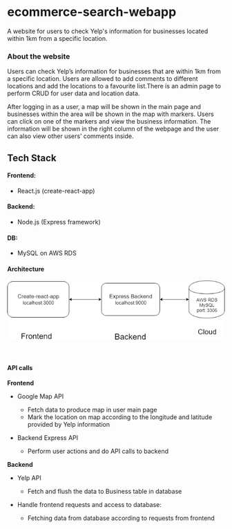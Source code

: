 # ecommerce-search-webapp
A website for users to check Yelp's information for businesses located within 1km from a specific location. 


### About the website
<p>Users can check Yelp’s information for businesses that are within 1km from a specific location. Users are allowed to add comments to different locations and add the locations to a favourite list.There is an admin page to perform CRUD for user data and location data. </p>
<p> After logging in as a user, a map will be shown in the main page and businesses within the area will be shown in the map with markers. Users can click on one of the markers and view the business information. The information will be shown in the right column of the webpage and the user can also view other users’ comments inside. </p>

## Tech Stack 

#### Frontend: 
- React.js (create-react-app)

#### Backend: 
- Node.js (Express framework)

#### DB: 
- MySQL on AWS RDS

#### Architecture
![architecture](./localhost%20architecture.png)

<br> 

#### API calls
<b>Frontend</b>
- Google Map API
    - Fetch data to produce map in user main page
    - Mark the location on map according to the longitude and latitude provided by Yelp information

- Backend Express API
  - Perform user actions and do API calls to backend

<b>Backend</b>
- Yelp API 
  -  Fetch and flush the data to Business table in database

- Handle frontend requests and access to database: 
  - Fetching data from database according to requests from frontend